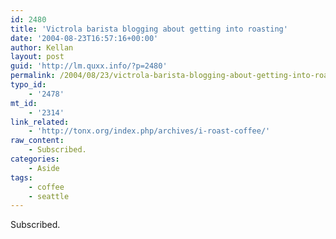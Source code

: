 ```yaml
---
id: 2480
title: 'Victrola barista blogging about getting into roasting'
date: '2004-08-23T16:57:16+00:00'
author: Kellan
layout: post
guid: 'http://lm.quxx.info/?p=2480'
permalink: /2004/08/23/victrola-barista-blogging-about-getting-into-roasting/
typo_id:
    - '2478'
mt_id:
    - '2314'
link_related:
    - 'http://tonx.org/index.php/archives/i-roast-coffee/'
raw_content:
    - Subscribed.
categories:
    - Aside
tags:
    - coffee
    - seattle
---
```


Subscribed.